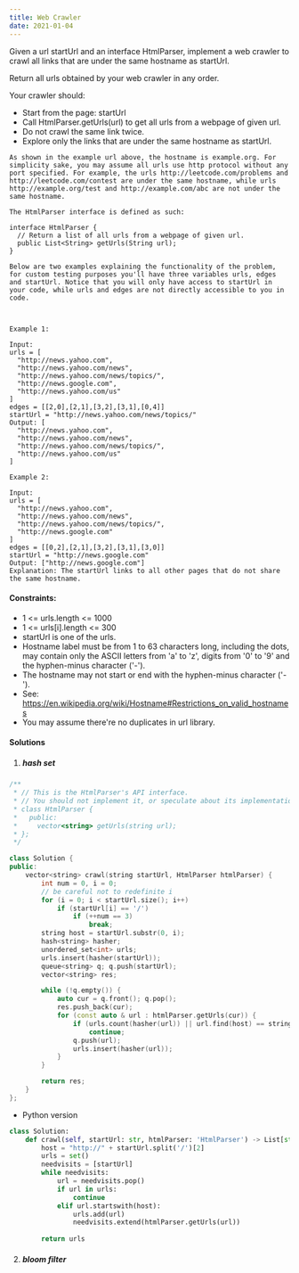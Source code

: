 ```yaml
---
title: Web Crawler
date: 2021-01-04
---
```

Given a url startUrl and an interface HtmlParser, implement a web crawler to crawl all links that are under the same hostname as startUrl. 

Return all urls obtained by your web crawler in any order.

Your crawler should:

-    Start from the page: startUrl
-    Call HtmlParser.getUrls(url) to get all urls from a webpage of given url.
-    Do not crawl the same link twice.
-    Explore only the links that are under the same hostname as startUrl.

```
As shown in the example url above, the hostname is example.org. For simplicity sake, you may assume all urls use http protocol without any port specified. For example, the urls http://leetcode.com/problems and http://leetcode.com/contest are under the same hostname, while urls http://example.org/test and http://example.com/abc are not under the same hostname.

The HtmlParser interface is defined as such: 

interface HtmlParser {
  // Return a list of all urls from a webpage of given url.
  public List<String> getUrls(String url);
}

Below are two examples explaining the functionality of the problem, for custom testing purposes you'll have three variables urls, edges and startUrl. Notice that you will only have access to startUrl in your code, while urls and edges are not directly accessible to you in code.

 

Example 1:

Input:
urls = [
  "http://news.yahoo.com",
  "http://news.yahoo.com/news",
  "http://news.yahoo.com/news/topics/",
  "http://news.google.com",
  "http://news.yahoo.com/us"
]
edges = [[2,0],[2,1],[3,2],[3,1],[0,4]]
startUrl = "http://news.yahoo.com/news/topics/"
Output: [
  "http://news.yahoo.com",
  "http://news.yahoo.com/news",
  "http://news.yahoo.com/news/topics/",
  "http://news.yahoo.com/us"
]

Example 2:

Input: 
urls = [
  "http://news.yahoo.com",
  "http://news.yahoo.com/news",
  "http://news.yahoo.com/news/topics/",
  "http://news.google.com"
]
edges = [[0,2],[2,1],[3,2],[3,1],[3,0]]
startUrl = "http://news.google.com"
Output: ["http://news.google.com"]
Explanation: The startUrl links to all other pages that do not share the same hostname.
```

 

#### Constraints:

-    1 <= urls.length <= 1000
-    1 <= urls[i].length <= 300
-    startUrl is one of the urls.
-    Hostname label must be from 1 to 63 characters long, including the dots, may contain only the ASCII letters from 'a' to 'z', digits  from '0' to '9' and the hyphen-minus character ('-').
-    The hostname may not start or end with the hyphen-minus character ('-'). 
-    See:  https://en.wikipedia.org/wiki/Hostname#Restrictions_on_valid_hostnames
-    You may assume there're no duplicates in url library.


#### Solutions

1. ##### hash set

```cpp
/**
 * // This is the HtmlParser's API interface.
 * // You should not implement it, or speculate about its implementation
 * class HtmlParser {
 *   public:
 *     vector<string> getUrls(string url);
 * };
 */

class Solution {
public:
    vector<string> crawl(string startUrl, HtmlParser htmlParser) {
        int num = 0, i = 0;
        // be careful not to redefinite i
        for (i = 0; i < startUrl.size(); i++)
            if (startUrl[i] == '/')
                if (++num == 3)
                    break;
        string host = startUrl.substr(0, i);
        hash<string> hasher;
        unordered_set<int> urls;
        urls.insert(hasher(startUrl));
        queue<string> q; q.push(startUrl);
        vector<string> res;

        while (!q.empty()) {
            auto cur = q.front(); q.pop();
            res.push_back(cur);
            for (const auto & url : htmlParser.getUrls(cur)) {
                if (urls.count(hasher(url)) || url.find(host) == string::npos)
                    continue;
                q.push(url);
                urls.insert(hasher(url));
            }
        }

        return res;
    }
};
```


- Python version

```python
class Solution:
    def crawl(self, startUrl: str, htmlParser: 'HtmlParser') -> List[str]:
        host = "http://" + startUrl.split('/')[2]
        urls = set()
        needvisits = [startUrl]
        while needvisits:
            url = needvisits.pop()
            if url in urls:
                continue
            elif url.startswith(host):
                urls.add(url)
                needvisits.extend(htmlParser.getUrls(url))
        
        return urls
```


2. ##### bloom filter


```cpp

```